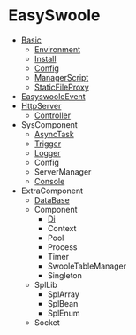 # EasySwoole
- [Basic](README.md)
    - [Environment](Introduction/environment.md)
    - [Install](Introduction/install.md)
    - [Config](Introduction/config.md)
    - [ManagerScript](Introduction/managerScript.md)
    - [StaticFileProxy](Introduction/staticFileProxy.md)
- [EasyswooleEvent](Event/easyswooleEvent.md)
- [HttpServer](Http/httpServer.md)
    - [Controller](Http/controller.md)
- SysComponent
    - [AsyncTask](SysComponent/task.md)    
    - [Trigger](SysComponent/trigger.md)
    - [Logger](SysComponent/logger.md)
    - Config
    - ServerManager
    - [Console](SysComponent/console.md)
- ExtraComponent
   - [DataBase](ExtraComponent/mysqli.md)
   - Component
     - [Di](ExtraComponent/Component/di.md)
     - Context
     - Pool
     - Process 
     - Timer
     - SwooleTableManager
     - Singleton
   - SplLib
     - SplArray
     - SplBean
     - SplEnum
   - Socket